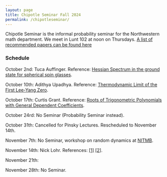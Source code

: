 ```yaml
---
layout: page
title: Chipotle Seminar Fall 2024
permalink: /chipotleseminar/
---
```


Chipotle Seminar is the informal probability seminar for the Northwestern math department. We meet in Lunt 102 at noon on Thursdays. 
[A list of recommended papers can be found here](https://drive.google.com/drive/folders/1SgrFx4xFzsO_y8zJdIfwm8mqUqwhj9FA?usp=sharing)

### Schedule 

October 2nd: Tuca Auffinger. Reference: [Hessian Spectrum in the ground state for spherical spin glasses](https://arxiv.org/abs/2409.15728). 

October 10th: Adithya Upadhya. Reference: [Thermodynamic Limit of the First Lee-Yang Zero](https://arxiv.org/abs/2210.03602).

October 17th: Curtis Grant. Reference:  [Roots of Trigonometric Polynomials with General Dependent Coefficients](https://arxiv.org/pdf/2409.15057).

October 24rd: No Seminar (Probability Seminar instead).

October 31th: Cancelled for Pinsky Lectures. Rescheduled to November 14th. 

November 7th: No Seminar, workshop on random dynamics at [NITMB](https://www.nitmb.org/random-dynamical-systems). 

November 14th: Nick Lohr. References: [[1]](https://arxiv.org/pdf/1310.4532) [[2]](https://arxiv.org/pdf/1602.06848).

November 21th: 

November 28th: No Seminar. 
